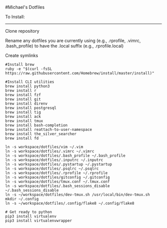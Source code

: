 #Michael's Dotfiles

To Install:
___________________

Clone repository

Rename any dotfiles you are currently using (e.g., .rprofile, .vimrc, .bash_profile) to have the .local suffix (e.g., .rprofile.local)

Create symlinks

```
#Install brew
ruby -e "$(curl -fsSL https://raw.githubusercontent.com/Homebrew/install/master/install)"
```

```
#Install CLI utilities
brew install python3
brew install r
brew install fzf
brew install git
brew install direnv
brew install postgresql
brew install tig
brew install ack
brew install tmux
brew install bash-completion
brew install reattach-to-user-namespace
brew install the_silver_searcher
brew install fd
```

```
ln -s workspace/dotfiles/vim ~/.vim
ln -s workspace/dotfiles/.vimrc ~/.vimrc
ln -s workspace/dotfiles/.bash_profile ~/.bash_profile
ln -s workspace/dotfiles/.inputrc ~/.inputrc
ln -s workspace/dotfiles/.pystartup ~/.pystartup
ln -s workspace/dotfiles/.psqlrc ~/.psqlrc
ln -s workspace/dotfiles/.rprofile ~/.rprofile
ln -s workspace/dotfiles/gitconfig ~/.gitconfig
ln -s workspace/dotfiles/tmux.conf ~/.tmux.conf
ln -s workspace/dotfiles/.bash_sessions_disable ~/.bash_sessions_disable
ln -s ~/workspace/dotfiles/dev-tmux.sh /usr/local/bin/dev-tmux.sh
mkdir ~/.config
ln -s ~/workspace/dotfiles/.config/flake8 ~/.config/flake8
```

```
# Get ready to python 
pip3 install virtualenv
pip3 install virtualenvwrapper
```
